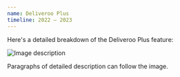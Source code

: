 ```yaml
---
name: Deliveroo Plus
timeline: 2022 – 2023
---
```


Here's a detailed breakdown of the Deliveroo Plus feature:

![Image description](/path/to/image.jpg "Optional caption")

Paragraphs of detailed description can follow the image.

